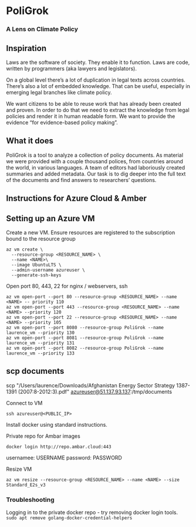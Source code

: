 # PoliGrok
### A Lens on Climate Policy 

## Inspiration

Laws are the software of society. They enable it to function. Laws are code, written by programmers (aka lawyers and legislators).

On a global level there’s a lot of duplication in legal texts across countries. There’s also a lot of embedded knowledge. That can be useful, especially in emerging legal branches like climate policy.

We want citizens to be able to reuse work that has already been created and proven. In order to do that we need to extract the knowledge from legal policies and render it in human readable form. We want to provide the evidence “for evidence-based policy making”.

## What it does

PoliGrok is a tool to analyze a collection of policy documents. As material we were provided with a couple thousand polices, from countries around the world, in various languages. A team of editors had laboriously created summaries and added metadata. Our task is to dig deeper into the full text of the documents and find answers to researchers’ questions.


## Instructions for Azure Cloud & Amber

## Setting up an Azure VM

Create a new VM. 
Ensure resources are registered to the subscription bound to the resource group
```
az vm create \
  --resource-group <RESOURCE_NAME> \
  --name <NAME>\
  --image UbuntuLTS \
  --admin-username azureuser \
  --generate-ssh-keys
```

Open port 80, 443, 22 for nginx / webservers, ssh
```
az vm open-port --port 80 --resource-group <RESOURCE_NAME> --name <NAME> -- priority 110
az vm open-port --port 443 --resource-group <RESOURCE_NAME> --name <NAME> --priority 120
az vm open-port --port 22 --resource-group <RESOURCE_NAME> --name <NAME> --priority 105
az vm open-port --port 8080 --resource-group PoliGrok --name laurence_vm --priority 130
az vm open-port --port 8081 --resource-group PoliGrok --name laurence_vm --priority 131
az vm open-port --port 8082 --resource-group PoliGrok --name laurence_vm --priority 133
```

## scp documents

 scp "/Users/laurence/Downloads/Afghanistan Energy Sector Strategy 1387-1391 (2007:8-2012:3).pdf" azureuser@51.137.93.137:/tmp/documents

Connect to VM
```
ssh azureuser@<PUBLIC_IP>
```
 
Install docker using standard instructions. 


Private repo for Ambar images
```
docker login http://repo.ambar.cloud:443
```
usernamee: USERNAME
password: PASSWORD

Resize VM
```
az vm resize --resource-group <RESOURCE_NAME> --name <NAME> --size Standard_E2s_v3
```

### Troubleshooting
Logging in to the private docker repo - try removing docker login tools.  
`sudo apt remove golang-docker-credential-helpers`
